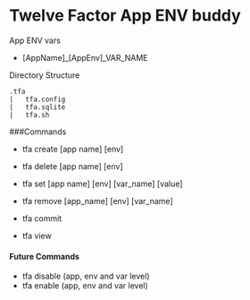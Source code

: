 # Twelve Factor App ENV buddy

App ENV vars
* [AppName]_[AppEnv]_VAR_NAME

Directory Structure
```
.tfa
|   tfa.config
|   tfa.sqlite
|   tfa.sh
```

###Commands
* tfa create [app name] [env]
* tfa delete [app name] [env]

* tfa set [app name] [env] [var_name] [value]
* tfa remove [app_name] [env] [var_name]

* tfa commit

* tfa view

#### Future Commands

* tfa disable (app, env and var level) 
* tfa enable (app, env and var level)
